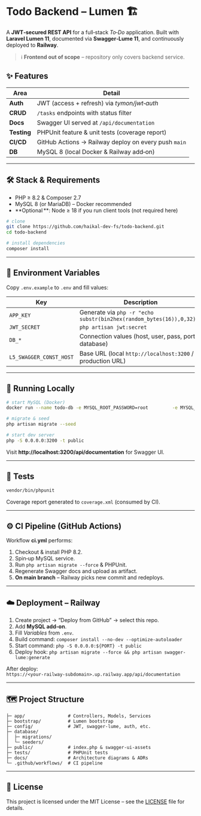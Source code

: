 # Todo Backend – Lumen 🏗️


A **JWT‑secured REST API** for a full‑stack *To‑Do* application. Built with **Laravel Lumen 11**, documented via **Swagger‑Lume 11**, and continuously deployed to **Railway**.

> ℹ️ **Frontend out of scope** – repository only covers backend service.
                                                                            
## ✨ Features

| Area | Detail |
|------|--------|
| **Auth** | JWT (access + refresh) via *tymon/jwt‑auth* |
| **CRUD** | `/tasks` endpoints with status filter |
| **Docs** | Swagger UI served at `/api/documentation` |
| **Testing** | PHPUnit feature & unit tests (coverage report) |
| **CI/CD** | GitHub Actions → Railway deploy on every push `main` |
| **DB** | MySQL 8 (local Docker & Railway add‑on) |

---
## 🛠 Stack & Requirements

* PHP ≥ 8.2 & Composer 2.7  
* MySQL 8 (or MariaDB) – Docker recommended  
* **Optional **: Node ≥ 18 if you run client tools (not required here)

```bash
# clone
git clone https://github.com/haikal-dev-fs/todo-backend.git
cd todo-backend

# install dependencies
composer install
```

---
## 🔧 Environment Variables

Copy `.env.example` to `.env` and fill values:

| Key | Description |
|-----|-------------|
| `APP_KEY` | Generate via `php -r "echo substr(bin2hex(random_bytes(16)),0,32);"` |
| `JWT_SECRET` | `php artisan jwt:secret` |
| `DB_*` | Connection values (host, user, pass, port, database) |
| `L5_SWAGGER_CONST_HOST` | Base URL (local `http://localhost:3200` / production URL) |

---
## 🚀 Running Locally

```bash
# start MySQL (Docker)
docker run --name todo-db -e MYSQL_ROOT_PASSWORD=root         -e MYSQL_DATABASE=todo -p 3307:3306 -d mysql:8

# migrate & seed
php artisan migrate --seed

# start dev server
php -S 0.0.0.0:3200 -t public
```

Visit **http://localhost:3200/api/documentation** for Swagger UI.

---
## 🧪 Tests

```bash
vendor/bin/phpunit
```

Coverage report generated to `coverage.xml` (consumed by CI).

---
## ⚙️ CI Pipeline (GitHub Actions)

Workflow **ci.yml** performs:

1. Checkout & install PHP 8.2.
2. Spin‑up MySQL service.  
3. Run `php artisan migrate --force` & PHPUnit.  
4. Regenerate Swagger docs and upload as artifact.  
5. **On main branch** – Railway picks new commit and redeploys.

---
## ☁️ Deployment – Railway

1. Create project → “Deploy from GitHub” → select this repo.  
2. Add **MySQL add‑on**.  
3. Fill *Variables* from `.env`.  
4. Build command: `composer install --no-dev --optimize-autoloader`  
5. Start command: `php -S 0.0.0.0:${PORT} -t public`  
6. Deploy hook: `php artisan migrate --force && php artisan swagger-lume:generate`

After deploy: `https://<your‑railway‑subdomain>.up.railway.app/api/documentation`

---
## 🗺 Project Structure

```text
├─ app/                # Controllers, Models, Services
├─ bootstrap/          # Lumen bootstrap
├─ config/             # JWT, swagger-lume, auth, etc.
├─ database/
│  ├─ migrations/
│  └─ seeders/
├─ public/             # index.php & swagger-ui-assets
├─ tests/              # PHPUnit tests
├─ docs/               # Architecture diagrams & ADRs
└─ .github/workflows/  # CI pipeline
```

---
## 📝 License

This project is licensed under the MIT License – see the [LICENSE](LICENSE) file for details.

